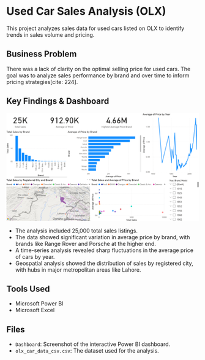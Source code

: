 # Used Car Sales Analysis (OLX)

This project analyzes sales data for used cars listed on OLX to identify trends in sales volume and pricing.

## Business Problem
There was a lack of clarity on the optimal selling price for used cars.
The goal was to analyze sales performance by brand and over time to inform pricing strategies[cite: 224].

## Key Findings & Dashboard

![Dashboard](powerbi_dashboard_overview.png)

* The analysis included 25,000 total sales listings.
* The data showed significant variation in average price by brand, with brands like Range Rover and Porsche at the higher end.
* A time-series analysis revealed sharp fluctuations in the average price of cars by year.
* Geospatial analysis showed the distribution of sales by registered city, with hubs in major metropolitan areas like Lahore.

## Tools Used
* Microsoft Power BI
* Microsoft Excel

## Files
* `Dashboard`: Screenshot of the interactive Power BI dashboard.
* `olx_car_data_csv.csv`: The dataset used for the analysis.
